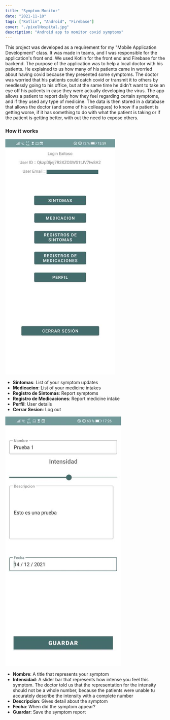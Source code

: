 ```yaml
---
title: "Symptom Monitor"
date: "2021-11-10"
tags: ["Kotlin", "Android", "Firebase"]
cover: "./pixelHospital.jpg"
description: "Android app to monitor covid symptoms"
---
```

This project was developed as a requirement for my "Mobile Application Development" class. It was made in teams, and I was responsible for the application's front end. We used Kotlin for the front end and Firebase for the backend. 
The purpose of the application was to help a local doctor with his patients. He explained to us how many of his patients came in worried about having covid because they presented some symptoms. The doctor was worried that his patients could catch covid or transmit it to others by needlessly going to his office, but at the same time he didn't want to take an eye off his patients in case they were actually developing the virus.
The app allows a patient to report daily how they feel regarding certain symptoms, and if they used any type of medicine. The data is then stored in a database that allows the doctor (and some of his colleagues) to know if a patient is getting worse, if it has something to do with what the patient is taking or if the patient is getting better, with out the need to expose others.

### How it works

![Home Screen](./home_censored.png)

- __Sintomas__: List of your symptom updates
- __Medicacion__: List of your medicine intakes
- __Registro de Sintomas__: Report symptoms
- __Registro de Medicaciones__: Report medicine intake
- __Perfil__: User details
- __Cerrar Sesion__: Log out

![Symptom Screen](./symptoms.png)

- __Nombre__: A title that represents your symptom
- __Intensidad__: A slider bar that represents how intense you feel this symptom. The doctor told us that the representation for the intensity should not be a whole number, because the patients were unable tu accurately describe the intensity with a complete number
- __Descripcion__: Gives detail about the symptom
- __Fecha__: When did the symptom appear?
- __Guardar__: Save the symptom report